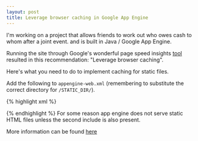 ```yaml
---
layout: post
title: Leverage browser caching in Google App Engine
---
```

I'm working on a project that allows friends to work out who owes cash to whom after a joint event.  and is built in Java / Google App Engine.

Running the site through Google's wonderful page speed insights [tool](https://developers.google.com/speed/pagespeed/insights) resulted in this recommendation: "Leverage browser caching".

Here's what you need to do to implement caching for static files.

Add the following to `appengine-web.xml` (remembering to substitute the correct directory for `/STATIC_DIR/`).

{% highlight xml %}
 <!-- Set a long cache expiration time for static files -->
 <static-files>
    <include path="/STATIC_DIR/**" expiration="365d"/>
    <include path="/**.html">
  </static-files>
{% endhighlight %}
For some reason app engine does not serve static HTML files unless the second include is also present.

More information can be found [here](https://developers.google.com/appengine/docs/java/config/appconfig#Java_appengine_web_xml_Static_files_and_resource_files)